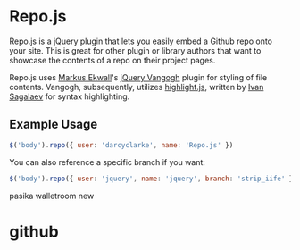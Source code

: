 Repo.js
=======

Repo.js is a jQuery plugin that lets you easily embed a Github repo onto your site. This is great for other plugin or library authors that want to showcase the contents of a repo on their project pages. 

Repo.js uses [Markus Ekwall](https://twitter.com/#!/mekwall)'s [jQuery Vangogh](https://github.com/mekwall/jquery-vangogh) plugin for styling of file contents. Vangogh, subsequently, utilizes [highlight.js](https://github.com/isagalaev/highlight.js), written by [Ivan Sagalaev](https://github.com/isagalaev) for syntax highlighting.

## Example Usage

```js
$('body').repo({ user: 'darcyclarke', name: 'Repo.js' })
```

You can also reference a specific branch if you want:

```js
$('body').repo({ user: 'jquery', name: 'jquery', branch: 'strip_iife' })
```

pasika walletroom new
# github
